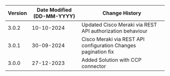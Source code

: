| **Version** | **Date Modified (DD-MM-YYYY)** | **Change History**                                                 |
|-------------|--------------------------------|--------------------------------------------------------------------|
| 3.0.2       | 10-10-2024                     | Updated Cisco Meraki via REST API authorization behaviour |    
| 3.0.1       | 30-09-2024                     | Cisco Meraki via REST API configuration Changes pagination fix     |
| 3.0.0       | 27-12-2023                     | Added Solution with CCP connector                                  |
